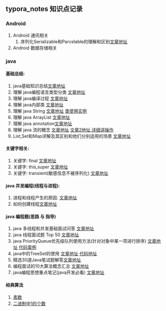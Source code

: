 ## typora_notes 知识点记录
### Android

1. Android 通讯相关
   1. 序列化Serializable和Parcelable的理解和区别[文章地址](https://github.com/chaoxiongTian/typora_notes/blob/master/%E6%8A%80%E6%9C%AF%E6%96%87%E6%A1%A3/Android%E7%9B%B8%E5%85%B3/%E5%BA%8F%E5%88%97%E5%8C%96Serializable%E5%92%8CParcelable%E7%9A%84%E7%90%86%E8%A7%A3%E5%92%8C%E5%8C%BA%E5%88%AB.md)
2. Android 数据存储相关

### java

#### 基础总结:

1. java基础知识总结[文章地址](https://github.com/chaoxiongTian/typora_notes/blob/master/%E6%8A%80%E6%9C%AF%E6%96%87%E6%A1%A3/Java%E7%9B%B8%E5%85%B3/java%E5%9F%BA%E7%A1%80%E5%A4%8D%E4%B9%A0%E6%80%BB%E7%BB%93.md)
2. 理解 java编程语言类型分类 [文章地址](https://github.com/chaoxiongTian/typora_notes/blob/master/%E6%8A%80%E6%9C%AF%E6%96%87%E6%A1%A3/Java%E7%9B%B8%E5%85%B3/%E8%AF%AD%E8%A8%80%E5%88%86%E7%B1%BB(%E7%BC%96%E8%AF%91%E5%9E%8B%E5%92%8C%E8%A7%A3%E9%87%8A%E5%9E%8B).md)
3. 理解 java编译过程 [文章地址](https://github.com/chaoxiongTian/typora_notes/blob/master/%E6%8A%80%E6%9C%AF%E6%96%87%E6%A1%A3/Java%E7%9B%B8%E5%85%B3/%E7%BC%96%E8%AF%91%E8%BF%87%E7%A8%8B%E5%92%8C%E8%BF%90%E8%A1%8C%E8%BF%87%E7%A8%8B.md)
4. 理解 java内部类 [文章地址](https://www.cnblogs.com/hasse/p/5020519.html)
5. 理解 java String [文章地址](https://www.cnblogs.com/xiaoxi/p/6036701.html)  [类使用实例](https://github.com/chaoxiongTian/algorithm/blob/master/Algorithm_java_idea/src/com/chaoxiong/niuke/huawei/StringUser.java)
6. 理解 java ArrayList [文章地址](http://www.cnblogs.com/xiaoxi/p/6097932.html)
7. 理解 java annotation[文章地址](https://blog.csdn.net/briblue/article/details/73824058)
8. 理解 java 流的概念 [文章地址](https://blog.csdn.net/sunhuaqiang1/article/details/52756999) [文章2地址,详细讲操作](www.cnblogs.com/lich/archive/2011/12/11/2283700.html)
9. List,Set和Map详解及其区别和他们分别适用的场景 [文章地址](https://blog.csdn.net/weixin_36380516/article/details/54908418)

#### 关键字相关:

1. 关键字: final [文章地址](https://www.cnblogs.com/dotgua/p/6357951.html)
2. 关键字: this,super [文章地址](http://www.cnblogs.com/hasse/p/5023392.html)
3. 关键字: transient(敏感信息不被序列化) [文章地址](http://www.cnblogs.com/lanxuezaipiao/p/3369962.html)

#### java 并发编程(线程与进程):

1. 进程和线程产生的原因. [文章地址](http://www.cnblogs.com/dolphin0520/p/3910667.html)
2. 如何创建线程[文章地址](http://www.cnblogs.com/dolphin0520/p/3913517.html)

#### java 编程题(思路 与 指导)

1. java 多线程和并发基础面试问答 [文章地址](http://www.cnblogs.com/dolphin0520/p/3932934.html)
2. java 线程面试题 Top 50 [文章地址](http://www.cnblogs.com/dolphin0520/p/3958019.html)
3. java PriorityQueue优先级队列使用方法(针对对象中某一项进行排序) [文章地址](https://blog.csdn.net/hiphopmattshi/article/details/7334487)  [代码案例](https://github.com/chaoxiongTian/algorithm/blob/master/Algorithm_java_idea/src/com/chaoxiong/niuke/huawei/priorityQueue.java)
4. java中的TreeSet的使用 [文章地址](https://blog.csdn.net/xiaofei__/article/details/53138681) [代码地址](https://github.com/chaoxiongTian/algorithm/blob/master/Algorithm_java_idea/src/com/chaoxiong/niuke/huawei/CusTreeSet.java)
5. 精选30道Java笔试题解答[文章地址](http://www.cnblogs.com/lanxuezaipiao/p/3371224.html)
6. 编程面试的10大算法概念汇总 [文章地址](http://www.cnblogs.com/lanxuezaipiao/p/3447757.html)
7. java编程思想重点笔记(java开发必看) [文章地址](http://www.cnblogs.com/lanxuezaipiao/p/4153070.html)


#### 经典算法

1. [素数](https://github.com/chaoxiongTian/algorithm/blob/master/Algorithm_java_idea/src/com/chaoxiong/niuke/huawei/ClassicsArithmetic.java)
2. [二进制中1的个数](https://github.com/chaoxiongTian/algorithm/blob/master/Algorithm_java_idea/src/com/chaoxiong/niuke/huawei/ClassicsArithmetic.java)




